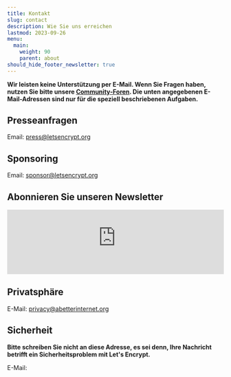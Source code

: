 ```yaml
---
title: Kontakt
slug: contact
description: Wie Sie uns erreichen
lastmod: 2023-09-26
menu:
  main:
    weight: 90
    parent: about
should_hide_footer_newsletter: true
---
```


**Wir leisten keine Unterstützung per E-Mail. Wenn Sie Fragen haben, nutzen Sie bitte unsere [Community-Foren](https://community.letsencrypt.org). Die unten angegebenen E-Mail-Adressen sind nur für die speziell beschriebenen Aufgaben.**

## Presseanfragen

Email: [press@letsencrypt.org](mailto:press@letsencrypt.org)

## Sponsoring

Email: [sponsor@letsencrypt.org](mailto:sponsor@letsencrypt.org)

## Abonnieren Sie unseren Newsletter

<iframe id="newsletter-iframe-inline" src="https://outreach.abetterinternet.org/l/1011011/2025-01-14/31v6r" style="width: 100%; border: 0; overflow: hidden;"></iframe>
<script>
let hasResized = false;
window.addEventListener('message', function(e) {
    if (hasResized) return; // Only allow one resize
    if (e.origin !== 'https://outreach.abetterinternet.org') return;
    if (e.data && typeof e.data === 'object' && e.data.type === 'resize' && e.data.height) {
        hasResized = true;
        document.getElementById('newsletter-iframe-inline').style.height = (e.data.height + 20) + 'px';
    }
});
</script>

## Privatsphäre

E-Mail: [privacy@abetterinternet.org](mailto:privacy@abetterinternet.org)

## Sicherheit

**Bitte schreiben Sie nicht an diese Adresse, es sei denn, Ihre Nachricht betrifft ein Sicherheitsproblem mit Let's Encrypt.**

<span id="email">E-Mail: </span>

<script>
  var parts = ["security", '@', "letsencrypt", ".", "org"];
  var anchor = document.createElement("a");
  anchor.href = "mailto:" + parts.join("");
  anchor.text = parts.join("");
  document.getElementById("email").appendChild(anchor)
</script>
